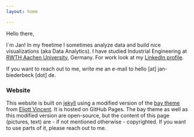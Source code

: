 ```yaml
---
layout: home

---
```


Hello there,

I´m Jan! In my freetime I sometimes analyze data and build nice visualizations (aka Data Analytics). I have studied Industrial Engineering at [RWTH Aachen University](https://www.rwth-aachen.de), Germany. For work look at my [LinkedIn profile](https://www.linkedin.com/in/jan-biederbeck/). 

If you want to reach out to me, write me an e-mail to hello [at] jan-biederbeck [dot] de. 

### Website
This website is built on [jekyll](https://jekyllrb.com) using a modified version of the [bay theme](https://github.com/eliottvincent/bay) from [Eliott Vincent](https://github.com/eliottvincent). It is hosted on GitHub Pages. The bay theme as well as this modified version are open-source, but the content of this page (pictures, text) are - if not mentioned otherwise - copyrighted. If you want to use parts of it, please reach out to me.
